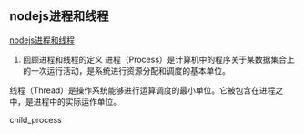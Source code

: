 ## nodejs进程和线程

[nodejs进程和线程](https://mp.weixin.qq.com/s/CRAptkRRCWunLgwjA6BFrQ)


1. 回顾进程和线程的定义
进程（Process）是计算机中的程序关于某数据集合上的一次运行活动，是系统进行资源分配和调度的基本单位。

线程（Thread）是操作系统能够进行运算调度的最小单位。它被包含在进程之中，是进程中的实际运作单位。

child_process

 